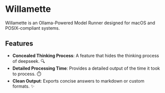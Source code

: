 # Willamette

Willamette is an Ollama-Powered Model Runner designed for macOS and POSIX-compliant systems.

## Features

- **Concealed Thinking Process**: A feature that hides the thinking process of deepseek. 🔍
- **Detailed Processing Time**: Provides a detailed output of the time it took to process. ⏱️
- **Clean Output**: Exports concise answers to markdown or custom formats. ✨
